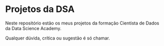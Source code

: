 # Projetos da DSA

Neste repositório estão os meus projetos da formação Cientista de Dados da Data Science Academy.

Qualquer dúvida, crítica ou sugestão é só chamar.
